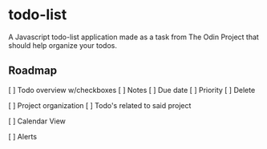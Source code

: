 # todo-list

A Javascript todo-list application made as a task from The Odin Project that should help organize your todos. 

## Roadmap

[ ] Todo overview w/checkboxes
    [ ] Notes
    [ ] Due date
    [ ] Priority
    [ ] Delete

[ ] Project organization
    [ ] Todo's related to said project

[ ] Calendar View

[ ] Alerts
